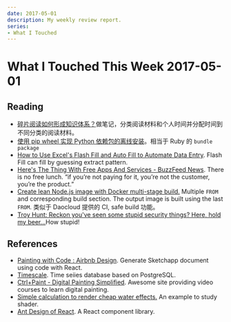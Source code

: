 ```yaml
---
date: 2017-05-01
description: My weekly review report.
series:
- What I Touched
---
```


# What I Touched This Week 2017-05-01


## Reading

- [碎片阅读如何形成知识体系？][1]做笔记，分类阅读材料和个人时间并分配时间到不同分类的阅读材料。
- [使用 pip wheel 实现 Python 依赖包的离线安装][2]。相当于 Ruby 的 `bundle package`
- [How to Use Excel's Flash Fill and Auto Fill to Automate Data Entry][3]. Flash Fill can fill by guessing extract pattern.
- [Here's The Thing With Free Apps And Services - BuzzFeed News][4]. There is no free lunch. “if you’re not paying for it, you’re not the customer, you’re the product.”
- [Create lean Node.js image with Docker multi-stage build.][5] Multiple `FROM` and corresponding build section. The output image is built using the last `FROM`. 类似于 Daocloud 提供的 CI, safe build 功能。
- [Troy Hunt: Reckon you've seen some stupid security things? Here, hold my beer...][6]How stupid!

## References

- [Painting with Code : Airbnb Design][7]. Generate Sketchapp document using code with React.
- [Timescale][8]. Time seiies database based on PostgreSQL.
- [Ctrl+Paint - Digital Painting Simplified][9]. Awesome site providing video courses to learn digital painting.
- [Simple calculation to render cheap water effects.][10] An example to study shader.
- [Ant Design of React][11]. A React component library.

[1]: https://www.zhihu.com/question/22696632/answer/162234202 "编辑于 12:42"
[2]: http://guoqiao.me/post/2015/1212-pip-install-offline-via-wheels
[3]: http://www.makeuseof.com/tag/excel-flash-auto-fill/
[4]: https://www.buzzfeed.com/nicolenguyen/your-problematic-free-faves?utm_content=buffer4e4eb&utm_medium=social&utm_source=twitter.com&utm_campaign=buffer&utm_term=.rczxVyXe5#.py75mwk7o
[5]: https://codefresh.io/blog/node_docker_multistage/?utm_content=buffer65688&utm_medium=social&utm_source=twitter.com&utm_campaign=buffer
[6]: https://www.troyhunt.com/reckon-youve-seen-some-stupid-security-things-here-hold-my-beer/?utm_content=bufferc8cb8&utm_medium=social&utm_source=twitter.com&utm_campaign=buffer
[7]: http://airbnb.design/painting-with-code/?utm_content=buffer19af4&utm_medium=social&utm_source=twitter.com&utm_campaign=buffer
[8]: http://www.timescale.com/?ref=stackshare
[9]: https://www.ctrlpaint.com/
[10]: https://github.com/KrisYu/Water
[11]: https://ant.design/docs/react/introduce
